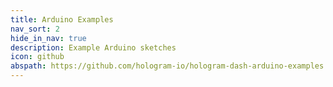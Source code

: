 ```yaml
---
title: Arduino Examples
nav_sort: 2
hide_in_nav: true
description: Example Arduino sketches
icon: github
abspath: https://github.com/hologram-io/hologram-dash-arduino-examples
---
```

